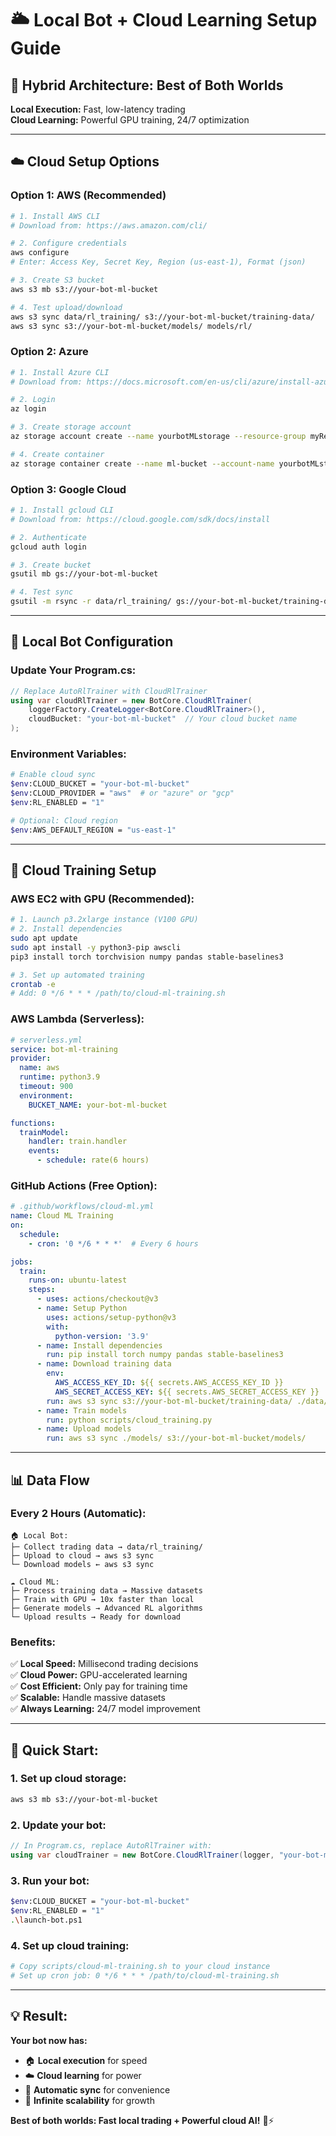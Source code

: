 # 🌥️ **Local Bot + Cloud Learning Setup Guide**

## **🎯 Hybrid Architecture: Best of Both Worlds**

**Local Execution:** Fast, low-latency trading  
**Cloud Learning:** Powerful GPU training, 24/7 optimization

---

## **☁️ Cloud Setup Options**

### **Option 1: AWS (Recommended)**
```bash
# 1. Install AWS CLI
# Download from: https://aws.amazon.com/cli/

# 2. Configure credentials
aws configure
# Enter: Access Key, Secret Key, Region (us-east-1), Format (json)

# 3. Create S3 bucket
aws s3 mb s3://your-bot-ml-bucket

# 4. Test upload/download
aws s3 sync data/rl_training/ s3://your-bot-ml-bucket/training-data/
aws s3 sync s3://your-bot-ml-bucket/models/ models/rl/
```

### **Option 2: Azure**
```bash
# 1. Install Azure CLI
# Download from: https://docs.microsoft.com/en-us/cli/azure/install-azure-cli

# 2. Login
az login

# 3. Create storage account
az storage account create --name yourbotMLstorage --resource-group myResourceGroup

# 4. Create container
az storage container create --name ml-bucket --account-name yourbotMLstorage
```

### **Option 3: Google Cloud**
```bash
# 1. Install gcloud CLI
# Download from: https://cloud.google.com/sdk/docs/install

# 2. Authenticate
gcloud auth login

# 3. Create bucket
gsutil mb gs://your-bot-ml-bucket

# 4. Test sync
gsutil -m rsync -r data/rl_training/ gs://your-bot-ml-bucket/training-data/
```

---

## **🔧 Local Bot Configuration**

### **Update Your Program.cs:**
```csharp
// Replace AutoRlTrainer with CloudRlTrainer
using var cloudRlTrainer = new BotCore.CloudRlTrainer(
    loggerFactory.CreateLogger<BotCore.CloudRlTrainer>(), 
    cloudBucket: "your-bot-ml-bucket"  // Your cloud bucket name
);
```

### **Environment Variables:**
```bash
# Enable cloud sync
$env:CLOUD_BUCKET = "your-bot-ml-bucket"
$env:CLOUD_PROVIDER = "aws"  # or "azure" or "gcp"
$env:RL_ENABLED = "1"

# Optional: Cloud region
$env:AWS_DEFAULT_REGION = "us-east-1"
```

---

## **🚀 Cloud Training Setup**

### **AWS EC2 with GPU (Recommended):**
```bash
# 1. Launch p3.2xlarge instance (V100 GPU)
# 2. Install dependencies
sudo apt update
sudo apt install -y python3-pip awscli
pip3 install torch torchvision numpy pandas stable-baselines3

# 3. Set up automated training
crontab -e
# Add: 0 */6 * * * /path/to/cloud-ml-training.sh
```

### **AWS Lambda (Serverless):**
```yaml
# serverless.yml
service: bot-ml-training
provider:
  name: aws
  runtime: python3.9
  timeout: 900
  environment:
    BUCKET_NAME: your-bot-ml-bucket

functions:
  trainModel:
    handler: train.handler
    events:
      - schedule: rate(6 hours)
```

### **GitHub Actions (Free Option):**
```yaml
# .github/workflows/cloud-ml.yml
name: Cloud ML Training
on:
  schedule:
    - cron: '0 */6 * * *'  # Every 6 hours

jobs:
  train:
    runs-on: ubuntu-latest
    steps:
      - uses: actions/checkout@v3
      - name: Setup Python
        uses: actions/setup-python@v3
        with:
          python-version: '3.9'
      - name: Install dependencies
        run: pip install torch numpy pandas stable-baselines3
      - name: Download training data
        env:
          AWS_ACCESS_KEY_ID: ${{ secrets.AWS_ACCESS_KEY_ID }}
          AWS_SECRET_ACCESS_KEY: ${{ secrets.AWS_SECRET_ACCESS_KEY }}
        run: aws s3 sync s3://your-bot-ml-bucket/training-data/ ./data/
      - name: Train models
        run: python scripts/cloud_training.py
      - name: Upload models
        run: aws s3 sync ./models/ s3://your-bot-ml-bucket/models/
```

---

## **📊 Data Flow**

### **Every 2 Hours (Automatic):**
```
🏠 Local Bot:
├─ Collect trading data → data/rl_training/
├─ Upload to cloud → aws s3 sync
└─ Download models ← aws s3 sync

☁️ Cloud ML:
├─ Process training data → Massive datasets
├─ Train with GPU → 10x faster than local
├─ Generate models → Advanced RL algorithms
└─ Upload results → Ready for download
```

### **Benefits:**
✅ **Local Speed:** Millisecond trading decisions  
✅ **Cloud Power:** GPU-accelerated learning  
✅ **Cost Efficient:** Only pay for training time  
✅ **Scalable:** Handle massive datasets  
✅ **Always Learning:** 24/7 model improvement  

---

## **🎯 Quick Start:**

### **1. Set up cloud storage:**
```bash
aws s3 mb s3://your-bot-ml-bucket
```

### **2. Update your bot:**
```csharp
// In Program.cs, replace AutoRlTrainer with:
using var cloudTrainer = new BotCore.CloudRlTrainer(logger, "your-bot-ml-bucket");
```

### **3. Run your bot:**
```bash
$env:CLOUD_BUCKET = "your-bot-ml-bucket"
$env:RL_ENABLED = "1"
.\launch-bot.ps1
```

### **4. Set up cloud training:**
```bash
# Copy scripts/cloud-ml-training.sh to your cloud instance
# Set up cron job: 0 */6 * * * /path/to/cloud-ml-training.sh
```

---

## **💡 Result:**

**Your bot now has:**
- 🏠 **Local execution** for speed
- ☁️ **Cloud learning** for power  
- 🔄 **Automatic sync** for convenience
- 🚀 **Infinite scalability** for growth

**Best of both worlds: Fast local trading + Powerful cloud AI!** 🎯⚡
